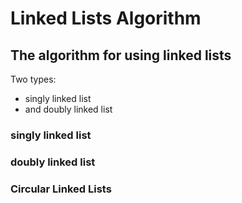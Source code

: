 # Linked Lists Algorithm

## The algorithm for using linked lists

Two types:

- singly linked list
- and doubly linked list

### singly linked list

### doubly linked list

### Circular Linked Lists
